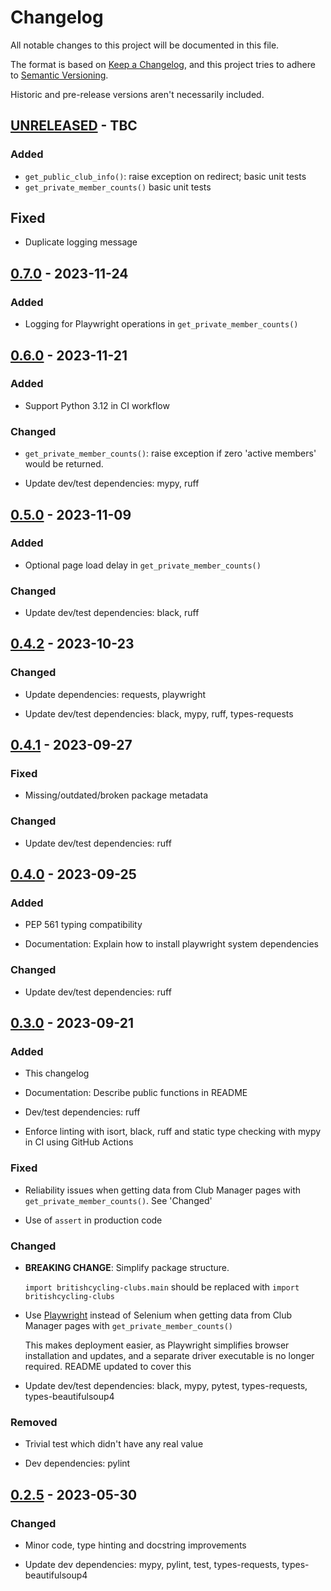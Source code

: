 # Changelog

All notable changes to this project will be documented in this file.

The format is based on [Keep a Changelog](https://keepachangelog.com/en/1.1.0/),
and this project tries to adhere to [Semantic Versioning](https://semver.org/spec/v2.0.0.html).

Historic and pre-release versions aren't necessarily included.


## [UNRELEASED] - TBC

### Added

- `get_public_club_info()`: raise exception on redirect; basic unit tests
- `get_private_member_counts()` basic unit tests

## Fixed

- Duplicate logging message


## [0.7.0] - 2023-11-24

### Added

- Logging for Playwright operations in `get_private_member_counts()` 


## [0.6.0] - 2023-11-21

### Added

- Support Python 3.12 in CI workflow

### Changed

- `get_private_member_counts()`: raise exception if zero 'active members' would be returned.

- Update dev/test dependencies: mypy, ruff


## [0.5.0] - 2023-11-09

### Added

- Optional page load delay in `get_private_member_counts()` 

### Changed

- Update dev/test dependencies: black, ruff


## [0.4.2] - 2023-10-23

### Changed

- Update dependencies: requests, playwright

- Update dev/test dependencies: black, mypy, ruff, types-requests


## [0.4.1] - 2023-09-27

### Fixed

- Missing/outdated/broken package metadata

### Changed

- Update dev/test dependencies: ruff


## [0.4.0] - 2023-09-25

### Added

- PEP 561 typing compatibility

- Documentation: Explain how to install playwright system dependencies

### Changed

- Update dev/test dependencies: ruff


## [0.3.0] - 2023-09-21

### Added

- This changelog

- Documentation: Describe public functions in README 

- Dev/test dependencies: ruff

- Enforce linting with isort, black, ruff and static type checking with mypy in CI 
  using GitHub Actions

### Fixed

- Reliability issues when getting data from Club Manager pages with
 `get_private_member_counts()`. See 'Changed'

- Use of `assert` in production code

### Changed

- **BREAKING CHANGE**: Simplify package structure.
 
  `import britishcycling-clubs.main` should be replaced with `import 
  britishcycling-clubs`

- Use [Playwright](https://playwright.dev/python/) instead of Selenium when getting 
  data from Club Manager pages with `get_private_member_counts()`

  This makes deployment easier, as Playwright simplifies browser installation and
  updates, and a separate driver executable is no longer required. README updated to 
  cover this

- Update dev/test dependencies: black, mypy, pytest, types-requests, 
  types-beautifulsoup4

### Removed

- Trivial test which didn't have any real value

- Dev dependencies: pylint


## [0.2.5] - 2023-05-30

### Changed

- Minor code, type hinting and docstring improvements

- Update dev dependencies: mypy, pylint, test, types-requests, types-beautifulsoup4


[UNRELEASED]: https://github.com/elliot-100/britishcycling-clubs/compare/v0.7.0...HEAD
[0.7.0]: https://github.com/elliot-100/britishcycling-clubs/compare/v0.6.0...v0.7.0
[0.6.0]: https://github.com/elliot-100/britishcycling-clubs/compare/v0.5.0...v0.6.0
[0.5.0]: https://github.com/elliot-100/britishcycling-clubs/compare/v0.4.2...v0.5.0
[0.4.2]: https://github.com/elliot-100/britishcycling-clubs/compare/v0.4.1...v0.4.2
[0.4.1]: https://github.com/elliot-100/britishcycling-clubs/compare/v0.4.0...v0.4.1
[0.4.0]: https://github.com/elliot-100/britishcycling-clubs/compare/v0.3.0...v0.4.0
[0.3.0]: https://github.com/elliot-100/britishcycling-clubs/compare/v0.2.5...v0.3.0
[0.2.5]: https://github.com/elliot-100/britishcycling-clubs/compare/v0.2.3...v0.2.5

